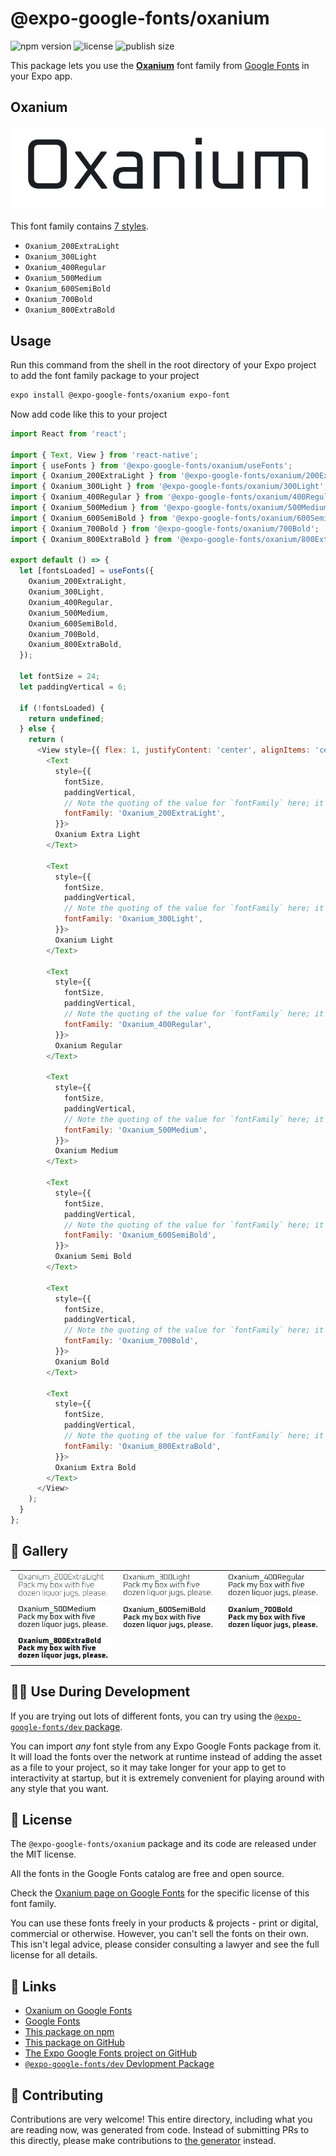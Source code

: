# @expo-google-fonts/oxanium

![npm version](https://flat.badgen.net/npm/v/@expo-google-fonts/oxanium)
![license](https://flat.badgen.net/github/license/expo/google-fonts)
![publish size](https://flat.badgen.net/packagephobia/install/@expo-google-fonts/oxanium)

This package lets you use the [**Oxanium**](https://fonts.google.com/specimen/Oxanium) font family from [Google Fonts](https://fonts.google.com/) in your Expo app.

## Oxanium

![Oxanium](./font-family.png)

This font family contains [7 styles](#-gallery).

- `Oxanium_200ExtraLight`
- `Oxanium_300Light`
- `Oxanium_400Regular`
- `Oxanium_500Medium`
- `Oxanium_600SemiBold`
- `Oxanium_700Bold`
- `Oxanium_800ExtraBold`

## Usage

Run this command from the shell in the root directory of your Expo project to add the font family package to your project
```sh
expo install @expo-google-fonts/oxanium expo-font
```

Now add code like this to your project
```js
import React from 'react';

import { Text, View } from 'react-native';
import { useFonts } from '@expo-google-fonts/oxanium/useFonts';
import { Oxanium_200ExtraLight } from '@expo-google-fonts/oxanium/200ExtraLight';
import { Oxanium_300Light } from '@expo-google-fonts/oxanium/300Light';
import { Oxanium_400Regular } from '@expo-google-fonts/oxanium/400Regular';
import { Oxanium_500Medium } from '@expo-google-fonts/oxanium/500Medium';
import { Oxanium_600SemiBold } from '@expo-google-fonts/oxanium/600SemiBold';
import { Oxanium_700Bold } from '@expo-google-fonts/oxanium/700Bold';
import { Oxanium_800ExtraBold } from '@expo-google-fonts/oxanium/800ExtraBold';

export default () => {
  let [fontsLoaded] = useFonts({
    Oxanium_200ExtraLight,
    Oxanium_300Light,
    Oxanium_400Regular,
    Oxanium_500Medium,
    Oxanium_600SemiBold,
    Oxanium_700Bold,
    Oxanium_800ExtraBold,
  });

  let fontSize = 24;
  let paddingVertical = 6;

  if (!fontsLoaded) {
    return undefined;
  } else {
    return (
      <View style={{ flex: 1, justifyContent: 'center', alignItems: 'center' }}>
        <Text
          style={{
            fontSize,
            paddingVertical,
            // Note the quoting of the value for `fontFamily` here; it expects a string!
            fontFamily: 'Oxanium_200ExtraLight',
          }}>
          Oxanium Extra Light
        </Text>

        <Text
          style={{
            fontSize,
            paddingVertical,
            // Note the quoting of the value for `fontFamily` here; it expects a string!
            fontFamily: 'Oxanium_300Light',
          }}>
          Oxanium Light
        </Text>

        <Text
          style={{
            fontSize,
            paddingVertical,
            // Note the quoting of the value for `fontFamily` here; it expects a string!
            fontFamily: 'Oxanium_400Regular',
          }}>
          Oxanium Regular
        </Text>

        <Text
          style={{
            fontSize,
            paddingVertical,
            // Note the quoting of the value for `fontFamily` here; it expects a string!
            fontFamily: 'Oxanium_500Medium',
          }}>
          Oxanium Medium
        </Text>

        <Text
          style={{
            fontSize,
            paddingVertical,
            // Note the quoting of the value for `fontFamily` here; it expects a string!
            fontFamily: 'Oxanium_600SemiBold',
          }}>
          Oxanium Semi Bold
        </Text>

        <Text
          style={{
            fontSize,
            paddingVertical,
            // Note the quoting of the value for `fontFamily` here; it expects a string!
            fontFamily: 'Oxanium_700Bold',
          }}>
          Oxanium Bold
        </Text>

        <Text
          style={{
            fontSize,
            paddingVertical,
            // Note the quoting of the value for `fontFamily` here; it expects a string!
            fontFamily: 'Oxanium_800ExtraBold',
          }}>
          Oxanium Extra Bold
        </Text>
      </View>
    );
  }
};

```

## 🔡 Gallery


||||
|-|-|-|
|![Oxanium_200ExtraLight](./Oxanium_200ExtraLight.ttf.png)|![Oxanium_300Light](./Oxanium_300Light.ttf.png)|![Oxanium_400Regular](./Oxanium_400Regular.ttf.png)||
|![Oxanium_500Medium](./Oxanium_500Medium.ttf.png)|![Oxanium_600SemiBold](./Oxanium_600SemiBold.ttf.png)|![Oxanium_700Bold](./Oxanium_700Bold.ttf.png)||
|![Oxanium_800ExtraBold](./Oxanium_800ExtraBold.ttf.png)||||


## 👩‍💻 Use During Development

If you are trying out lots of different fonts, you can try using the [`@expo-google-fonts/dev` package](https://github.com/expo/google-fonts/tree/master/font-packages/dev#readme).

You can import *any* font style from any Expo Google Fonts package from it. It will load the fonts
over the network at runtime instead of adding the asset as a file to your project, so it may take longer
for your app to get to interactivity at startup, but it is extremely convenient
for playing around with any style that you want.

## 📖 License

The `@expo-google-fonts/oxanium` package and its code are released under the MIT license.

All the fonts in the Google Fonts catalog are free and open source.

Check the [Oxanium page on Google Fonts](https://fonts.google.com/specimen/Oxanium) for the specific license of this font family.

You can use these fonts freely in your products & projects - print or digital, commercial or otherwise. However, you can't sell the fonts on their own. This isn't legal advice, please consider consulting a lawyer and see the full license for all details.

## 🔗 Links

- [Oxanium on Google Fonts](https://fonts.google.com/specimen/Oxanium)
- [Google Fonts](https://fonts.google.com/)
- [This package on npm](https://www.npmjs.com/package/@expo-google-fonts/oxanium)
- [This package on GitHub](https://github.com/expo/google-fonts/tree/master/font-packages/oxanium)
- [The Expo Google Fonts project on GitHub](https://github.com/expo/google-fonts)
- [`@expo-google-fonts/dev` Devlopment Package](https://github.com/expo/google-fonts/tree/master/font-packages/dev)

## 🤝 Contributing

Contributions are very welcome! This entire directory, including what you are reading now, was generated from code. Instead of submitting PRs to this directly, please make contributions to [the generator](https://github.com/expo/google-fonts/tree/master/packages/generator) instead.
